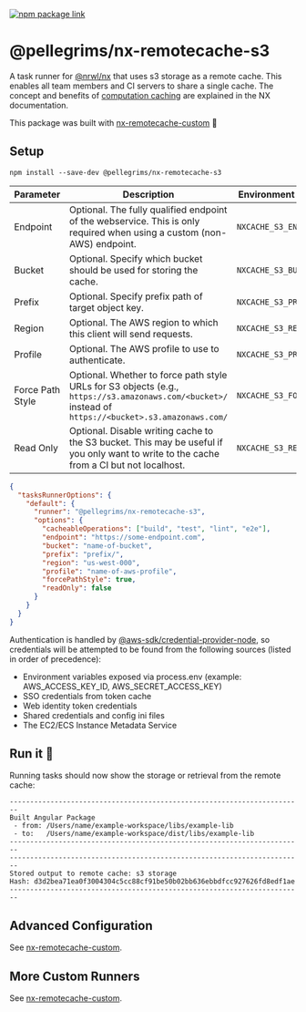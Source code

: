 [![npm package link](https://img.shields.io/npm/v/@pellegrims/nx-remotecache-s3)](https://www.npmjs.com/package/@pellegrims/nx-remotecache-s3)

# @pellegrims/nx-remotecache-s3

A task runner for [@nrwl/nx](https://nx.dev/react) that uses s3 storage as a remote cache. This enables all team members and CI servers to share a single cache. The concept and benefits of [computation caching](https://nx.dev/angular/guides/computation-caching) are explained in the NX documentation.

This package was built with [nx-remotecache-custom](https://www.npmjs.com/package/nx-remotecache-custom) 🙌

## Setup

```
npm install --save-dev @pellegrims/nx-remotecache-s3
```

| Parameter        | Description                                                                                                                                           | Environment Variable / .env   | `nx.json`        |
| ---------------- | ----------------------------------------------------------------------------------------------------------------------------------------------------- | ----------------------------- | ---------------- |
| Endpoint         | Optional. The fully qualified endpoint of the webservice. This is only required when using a custom (non-AWS) endpoint.                               | `NXCACHE_S3_ENDPOINT`         | `endpoint`       |
| Bucket           | Optional. Specify which bucket should be used for storing the cache.                                                                                  | `NXCACHE_S3_BUCKET`           | `bucket`         |
| Prefix           | Optional. Specify prefix path of target object key.                                                                                                   | `NXCACHE_S3_PREFIX`           | `prefix`         |
| Region           | Optional. The AWS region to which this client will send requests.                                                                                     | `NXCACHE_S3_REGION`           | `region`         |
| Profile          | Optional. The AWS profile to use to authenticate.                                                                                                     | `NXCACHE_S3_PROFILE`          | `profile`        |
| Force Path Style | Optional. Whether to force path style URLs for S3 objects (e.g., `https://s3.amazonaws.com/<bucket>/` instead of `https://<bucket>.s3.amazonaws.com/` | `NXCACHE_S3_FORCE_PATH_STYLE` | `forcePathStyle` |
| Read Only        | Optional. Disable writing cache to the S3 bucket. This may be useful if you only want to write to the cache from a CI but not localhost.              | `NXCACHE_S3_READ_ONLY`        | `readOnly`       |

```json
{
  "tasksRunnerOptions": {
    "default": {
      "runner": "@pellegrims/nx-remotecache-s3",
      "options": {
        "cacheableOperations": ["build", "test", "lint", "e2e"],
        "endpoint": "https://some-endpoint.com",
        "bucket": "name-of-bucket",
        "prefix": "prefix/",
        "region": "us-west-000",
        "profile": "name-of-aws-profile",
        "forcePathStyle": true,
        "readOnly": false
      }
    }
  }
}
```

Authentication is handled by [@aws-sdk/credential-provider-node](https://docs.aws.amazon.com/AWSJavaScriptSDK/v3/latest/modules/_aws_sdk_credential_provider_node.html), so credentials will be attempted to be found from the following sources (listed in order of precedence):

- Environment variables exposed via process.env (example: AWS_ACCESS_KEY_ID, AWS_SECRET_ACCESS_KEY)
- SSO credentials from token cache
- Web identity token credentials
- Shared credentials and config ini files
- The EC2/ECS Instance Metadata Service

## Run it 🚀

Running tasks should now show the storage or retrieval from the remote cache:

```
------------------------------------------------------------------------
Built Angular Package
 - from: /Users/name/example-workspace/libs/example-lib
 - to:   /Users/name/example-workspace/dist/libs/example-lib
------------------------------------------------------------------------
------------------------------------------------------------------------
Stored output to remote cache: s3 storage
Hash: d3d2bea71ea0f3004304c5cc88cf91be50b02bb636ebbdfcc927626fd8edf1ae
------------------------------------------------------------------------
```

## Advanced Configuration

See [nx-remotecache-custom](https://github.com/NiklasPor/nx-remotecache-custom#advanced-configuration).

## More Custom Runners

See [nx-remotecache-custom](https://github.com/NiklasPor/nx-remotecache-custom#all-custom-runners).
